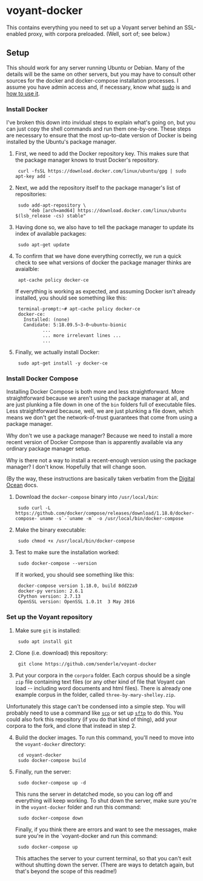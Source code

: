 # voyant-docker

This contains everything you need to set up a Voyant server behind an 
SSL-enabled proxy, with corpora preloaded. (Well, sort of; see below.)

## Setup

This should work for any server running Ubuntu or Debian. Many of the details
will be the same on other servers, but you may have to consult other sources 
for the docker and docker-compose installation processes. I assume you have
admin access and, if necessary, know what [sudo](https://en.wikipedia.org/wiki/Sudo)
is and [how to use it](https://xkcd.com/149/).

### Install Docker

I've broken this down into invidual steps to explain what's going on, but you can
just copy the shell commands and run them one-by-one. These steps are necessary
to ensure that the most up-to-date version of Docker is being installed by the 
Ubuntu's package manager.

1. First, we need to add the Docker repository key. This makes sure that the package 
manager knows to trust Docker's repository.

        curl -fsSL https://download.docker.com/linux/ubuntu/gpg | sudo apt-key add -

2. Next, we add the repository itself to the package manager's list of repositories:

        sudo add-apt-repository \
            "deb [arch=amd64] https://download.docker.com/linux/ubuntu $(lsb_release -cs) stable"

3. Having done so, we also have to tell the package manager to update its index of available packages:

        sudo apt-get update

4. To confirm that we have done everything correctly, we run a quick check to see what
versions of docker the package manager thinks are avaialble:

        apt-cache policy docker-ce

    If everything is working as expected, and assuming Docker isn't already installed, you should see something like this:

        terminal-prompt:~# apt-cache policy docker-ce
        docker-ce:
          Installed: (none)
          Candidate: 5:18.09.5~3-0~ubuntu-bionic
                 ...
                 ... more irrelevant lines ...
                 ...
                 
5. Finally, we actually install Docker:

        sudo apt-get install -y docker-ce

### Install Docker Compose

Installing Docker Compose is both more and less straightforward. More straightforward 
because we aren't using the package manager at all, and are just plunking a file down
in one of the `bin` folders full of executable files. Less straightforward because, 
well, we are just plunking a file down, which means we don't get the network-of-trust
guarantees that come from using a package manager. 

Why don't we use a package manager? Because we need to install a more recent version
of Docker Compose than is apparently available via any ordinary package manager setup.

Why is there not a way to install a recent-enough version using the package manager? I 
don't know. Hopefully that will change soon. 

(By the way, these instructions are basically taken verbatim from the 
[Digital Ocean](https://www.digitalocean.com/community/tutorials/how-to-install-docker-compose-on-ubuntu-16-04)
docs.

1. Download the `docker-compose` binary into `/usr/local/bin`:

        sudo curl -L https://github.com/docker/compose/releases/download/1.18.0/docker-compose-`uname -s`-`uname -m` -o /usr/local/bin/docker-compose
   
2. Make the binary executable:

        sudo chmod +x /usr/local/bin/docker-compose

3. Test to make sure the installation worked:

        sudo docker-compose --version

    If it worked, you should see something like this:
    
        docker-compose version 1.18.0, build 8dd22a9
        docker-py version: 2.6.1
        CPython version: 2.7.13
        OpenSSL version: OpenSSL 1.0.1t  3 May 2016
    
### Set up the Voyant repository

1. Make sure `git` is installed:

        sudo apt install git
        
2. Clone (i.e. download) this repository:

        git clone https://github.com/senderle/voyant-docker
    
3. Put your corpora in the `corpora` folder. Each corpus should be a single `zip` file
containing text files (or any other kind of file that Voyant can load -- including word documents
and html files). There is already one example corpus in the folder, called `three-by-mary-shelley.zip`.

Unfortunately this stage can't be condensed into a simple step. You will probably need to use a command like 
[`scp`](http://www.hypexr.org/linux_scp_help.php) or set up
[`sftp`](https://www.digitalocean.com/community/tutorials/how-to-use-sftp-to-securely-transfer-files-with-a-remote-server)
to do this. You could also fork this repository (if you do that kind of thing), add your corpora to the fork,
and clone that instead in step 2.

4. Build the docker images. To run this command, you'll need to move into the `voyant-docker` directory:

        cd voyant-docker
        sudo docker-compose build
        
5. Finally, run the server:

        sudo docker-compose up -d

    This runs the server in detatched mode, so you can log off and everything will keep working. To shut down
    the server, make sure you're in the `voyant-docker` folder and run this command:
    
        sudo docker-compose down
        
    Finally, if you think there are errors and want to see the messages, make sure you're in the `voyant-docker
    and run this command:
    
        sudo docker-compose up
        
    This attaches the server to your current terminal, so that you can't exit without shutting down
    the server. (There are ways to detatch again, but that's beyond the scope of this readme!)


